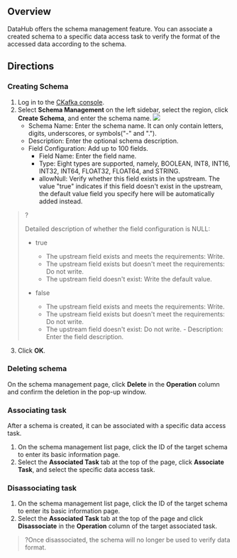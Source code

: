 ## Overview

DataHub offers the schema management feature. You can associate a created schema to a specific data access task to verify the format of the accessed data according to the schema.

## Directions

### Creating Schema

1. Log in to the [CKafka console](https://console.intl.cloud.tencent.com/ckafka).
2. Select **Schema Management** on the left sidebar, select the region, click **Create Schema**, and enter the schema name.
   ![](	https://qcloudimg.tencent-cloud.cn/raw/1dec3b1d34b51ab98957e59eb099e73f.png)
   - Schema Name: Enter the schema name. It can only contain letters, digits, underscores, or symbols("-" and ".").
   - Description: Enter the optional schema description.
   - Field Configuration: Add up to 100 fields.
     - Field Name: Enter the field name.
     - Type: Eight types are supported, namely, BOOLEAN, INT8, INT16, INT32, INT64, FLOAT32, FLOAT64, and STRING.
     - allowNull: Verify whether this field exists in the upstream. The value "true" indicates if this field doesn't exist in the upstream, the default value field you specify here will be automatically added instead.
> ?
>
> Detailed description of whether the field configuration is NULL:
>
> - true 
>   - The upstream field exists and meets the requirements: Write.
>   - The upstream field exists but doesn't meet the requirements: Do not write.
>   - The upstream field doesn't exist: Write the default value.
>
> - false  
>   - The upstream field exists and meets the requirements: Write.
>   - The upstream field exists but doesn't meet the requirements: Do not write.
>   - The upstream field doesn't exist: Do not write.
     - Description: Enter the field description.
3. Click **OK**.

### Deleting schema


On the schema management page, click **Delete** in the **Operation** column and confirm the deletion in the pop-up window.



### Associating task

After a schema is created, it can be associated with a specific data access task.

1. On the schema management list page, click the ID of the target schema to enter its basic information page.
2. Select the **Associated Task** tab at the top of the page, click **Associate Task**, and select the specific data access task.



### Disassociating task



1. On the schema management list page, click the ID of the target schema to enter its basic information page.
2. Select the **Associated Task** tab at the top of the page and click **Disassociate** in the **Operation** column of the target associated task.


> ?Once disassociated, the schema will no longer be used to verify data format.
